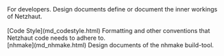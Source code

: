 <div style="max-width:700px;">
For developers. Design documents define or document the inner workings of Netzhaut.
<br><br>
[Code Style](md_codestyle.html)  
Formatting and other conventions that Netzhaut code needs to adhere to.  
<br>
[nhmake](md_nhmake.html)  
Design documents of the nhmake build-tool.  
<br>
</div>
